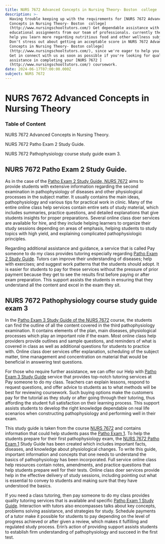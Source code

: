 ```yaml
---
title: NURS 7672 Advanced Concepts in Nursing Theory- Boston  college
description: >-
  Having trouble keeping up with the requirements for [NURS 7672 Advanced
  Concepts in Nursing Theory- Boston  college]
  (http://www.nursingschooltutors.com/) Get dependable assistance with your
  educational assignments from our team of professionals. currently there to
  help you learn more regarding nutritious food and other wellness subjects.
  Don't stress out about getting an acceptable score in NURS 7672 Advanced
  Concepts in Nursing Theory- Boston college]
  (http://www.nursingschooltutors.com/), since we're eager to help you flourish.
  Get in connect with us as soon as possible if you're looking for qualified
  assistance in completing your [NURS 7672 ]
  (http://www.nursingschooltutors.com/) coursework.
date: 2024-06-17T07:00:00.000Z
subject: NURS 7672
---
```


# NURS 7672 Advanced Concepts in Nursing Theory

### Table of Content

NURS 7672 Advanced Concepts in Nursing Theory. 

NURS 7672 Patho Exam 2 Study Guide.

NURS 7672 Pathophysiology course study guide exam 3.

## NURS 7672 Patho Exam 2 Study Guide.

As in the case of the [Patho Exam 2 Study Guide, NURS 7672](https://www.bc.edu/bc-web/schools/cson.html) aims to provide
students with extensive information regarding the second examination in
pathophysiology of diseases and other physiological processes in the subject
matter. It usually contains the main ideas, pathophysiology and various tips
for practical work in clinic. Many of the entire online class help services
contain entire sets of study material, which includes summaries, practice
questions, and detailed explanations that give students insights for proper
preparations. Several online class doer services are available for hire, and
they include helping learners to organize their study sessions depending on
areas of emphasis, helping students to study topics with high yield, and
explaining complicated pathophysiologic principles.

Regarding additional assistance and guidance, a service that is called Pay someone to do my class provides tutoring
especially regarding [Patho Exam 2 Study Guide](https://www.bc.edu/bc-web/schools/cson.html). Tutors can improve their
understanding of diseases; help with exercises; and suggest work patterns that
the students should adopt. It is easier for students to pay for these services
without the pressure of prior payment because they get to see the results first
before paying or after exam preparation. This support assists the students in
ensuring that they understand all the content and excel in the exam they sit.

## NURS 7672 Pathophysiology course study guide exam 3

In the [Patho Exam 3 Study Guide of the NURS 7672](https://www.bc.edu/bc-web/schools/cson.html) course, the students
can find the outline of all the content covered in the third pathophysiology
examination. It contains elements of the plan, main diseases, physiological
processes which play an important role if the exam. Most online class help providers
provide outlines and sample questions, and reminders of what is covered in
class as well as additional questions for students to practice with. Online
class doer services offer explanation, scheduling of the subject matter, time
management and concentration on material that would be beneficial in answering
test questions.

For those who require further assistance, we can offer our Help with [Patho Exam 3 Study Guide](https://www.bc.edu/bc-web/schools/cson.html) service that provides top-notch tutoring services at Pay someone to do my class. Teachers can explain lessons, respond to request questions, and offer advice to students as to what methods will be best for reviewing coursework. Such buying options make the customers pay for the tutorial as they study or after going through their tutoring, thus
affording the student full satisfaction on their learning process. This support
assists students to develop the right knowledge dependable on real life
scenarios when constructing pathophysiology and performing well in their exam.

This study guide is taken from the course [NURS 7672](https://www.bc.edu/bc-web/schools/cson.html) and contains information that could
help students pass the [Patho Exam 1](https://www.bc.edu/bc-web/schools/cson.html). To help the students prepare for their
first pathophysiology exam, the [NURS 7672 Patho Exam 1](https://www.bc.edu/bc-web/schools/cson.html) Study Guide has been created which
includes important facts, diseases, and knowledge about physiological changes.
To write this guide, important information and concepts that one needs to
understand the basics of pathophysiology has been incorporated. Full service
online class help resources contain notes, amendments, and practice questions
that help students prepare well for their tests. Online class doer services
provide help in the effective delivery of study sessions, including pointing
out what is essential to convey to students and making sure that they have
understood the basics.

If you need a class tutoring, then pay someone to do my class provides quality tutoring services that is available and
specific [Patho Exam 1 Study Guide](https://www.bc.edu/bc-web/schools/cson.html). Interaction with tutors also
encompasses talks about key concepts, problems solving assistance, and
strategies for study. Schedule payments of a tutor make it possible for
students to pay depending on the level of progress achieved or after given a
review, which makes it fulfilling and regulated study process. Erin’s action of
providing support assists students to establish firm understanding of
pathophysiology and succeed in the first test.
